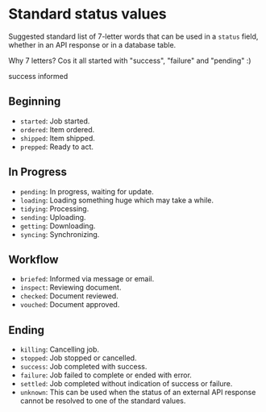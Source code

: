 # Standard status values

Suggested standard list of 7-letter words that can be used in a `status` field,
whether in an API response or in a database table.

Why 7 letters? Cos it all started with "success", "failure" and "pending" :)

success
informed

## Beginning
- `started`: Job started.
- `ordered`: Item ordered.
- `shipped`: Item shipped.
- `prepped`: Ready to act.

## In Progress
- `pending`: In progress, waiting for update.
- `loading`: Loading something huge which may take a while.
- `tidying`: Processing.
- `sending`: Uploading.
- `getting`: Downloading.
- `syncing`: Synchronizing.

## Workflow
- `briefed`: Informed via message or email.
- `inspect`: Reviewing document.
- `checked`: Document reviewed.
- `vouched`: Document approved.

## Ending
- `killing`: Cancelling job.
- `stopped`: Job stopped or cancelled.
- `success`: Job completed with success.
- `failure`: Job failed to complete or ended with error.
- `settled`: Job completed without indication of success or failure.
- `unknown`: This can be used when the status of an external API response cannot
  be resolved to one of the standard values.
